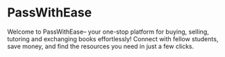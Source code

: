 # PassWithEase
Welcome to PassWithEase– your one-stop platform for buying, selling, tutoring and exchanging books effortlessly! Connect with fellow students, save money, and find the resources you need in just a few clicks.
